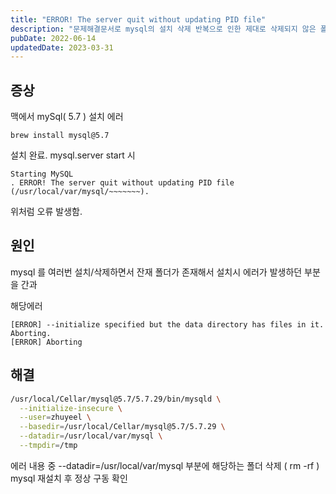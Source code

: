 ```yaml
---
title: "ERROR! The server quit without updating PID file"
description: "문제해결문서로 mysql의 설치 삭제 반복으로 인한 제대로 삭제되지 않은 폴더로 인해 발생하는 오류를 해결한다."
pubDate: 2022-06-14
updatedDate: 2023-03-31
---
```


## 증상

맥에서 mySql( 5.7 ) 설치 에러

```
brew install mysql@5.7

```

설치 완료.
mysql.server start 시
```
Starting MySQL
. ERROR! The server quit without updating PID file (/usr/local/var/mysql/~~~~~~~).

```

위처럼 오류 발생함.

## 원인

mysql 를 여러번 설치/삭제하면서 잔재 폴더가 존재해서 설치시 에러가 발생하던 부분을 간과

해당에러
```
[ERROR] --initialize specified but the data directory has files in it. Aborting.
[ERROR] Aborting

```

## 해결

```bash
/usr/local/Cellar/mysql@5.7/5.7.29/bin/mysqld \
  --initialize-insecure \
  --user=zhuyeel \
  --basedir=/usr/local/Cellar/mysql@5.7/5.7.29 \
  --datadir=/usr/local/var/mysql \
  --tmpdir=/tmp
```

에러 내용 중 --datadir=/usr/local/var/mysql 부분에 해당하는 폴더 삭제 ( rm -rf )
mysql 재설치 후 정상 구동 확인